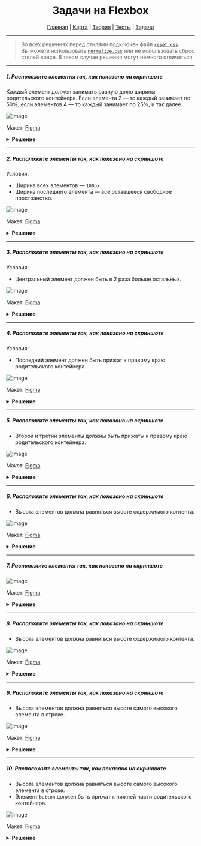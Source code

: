 <div align="center">

# Задачи на Flexbox

[Главная](https://github.com/dollaween/junior-roadmap/)
|
[Карта](/roadmap/README.md)
|
[Теория](/theory/README.md)
|
[Тесты](/tests/README.md)
|
[Задачи](/tasks/README.md)

</div>

---

> Во всех решениях перед стилями подключен файл [`reset.css`](https://meyerweb.com/eric/tools/css/reset/).  
> Вы можете использовать [`normalize.css`](https://necolas.github.io/normalize.css/) или не использовать сброс стилей вовсе. В таком случае решения могут немного отличаться.

---

##### 1. Расположите элементы так, как показано на скриншоте

Каждый элемент должен занимать равную долю ширины родительского контейнера. Если элемента 2 — то каждый занимает по 50%, если элементов 4 — то каждый занимает по 25%, и так далее.

![image](https://user-images.githubusercontent.com/48933270/122962479-21c04e80-d38e-11eb-8cdb-450c695feda9.png)

Макет: [Figma](https://www.figma.com/file/PnnS2RDlKkxS20vZGoKTRy/Tasks?node-id=2%3A17)

<details><summary><b>Решение</b></summary>
<p>

```html
<div class="container">
  <div class="item"></div>
  <div class="item"></div>
  <div class="item"></div>
  <div class="item"></div>
</div>
```

```css
.container {
  display: flex;
}

.item {
  height: 120px;
  background: #69c0ff;
  border: 10px solid #1890ff;
  flex-grow: 1;
}
```

</p>
</details>

---

##### 2. Расположите элементы так, как показано на скриншоте

Условия:
- Ширина всех элементов — `100px`.
- Ширина последнего элемента — все оставшееся свободное пространство.

![image](https://user-images.githubusercontent.com/48933270/122962645-4d433900-d38e-11eb-9e14-50fea309fd73.png)

Макет: [Figma](https://www.figma.com/file/PnnS2RDlKkxS20vZGoKTRy/Tasks?node-id=2%3A18)

<details><summary><b>Решение</b></summary>
<p>

```html
<div class="container">
  <div class="item"></div>
  <div class="item"></div>
  <div class="item"></div>
  <div class="item"></div>
</div>
```

```css
.container {
  display: flex;
}

.item {
  width: 100px;
  height: 120px;
  background: #69c0ff;
  border: 10px solid #1890ff;
}

.item:last-child {
  flex-grow: 1;
  background: #ffc069;
  border-color: #fa8c16;
}
```

</p>
</details>

---

##### 3. Расположите элементы так, как показано на скриншоте

Условия:
- Центральный элемент должен быть в 2 раза больше остальных.

![image](https://user-images.githubusercontent.com/48933270/122963210-bd51bf00-d38e-11eb-895a-a73d7eb7e720.png)

Макет: [Figma](https://www.figma.com/file/PnnS2RDlKkxS20vZGoKTRy/Tasks?node-id=2%3A19)

<details><summary><b>Решение</b></summary>
<p>

```html
<div class="container">
  <div class="item"></div>
  <div class="item"></div>
  <div class="item"></div>
</div>
```

```css
.container {
  display: flex;
}

.item {
  height: 120px;
  background: #69c0ff;
  border: 10px solid #1890ff;
  flex-grow: 1;
}

.item:nth-child(2) {
  background: #ffc069;
  border-color: #fa8c16;
  flex-grow: 2;
}
```

</p>
</details>

---

##### 4. Расположите элементы так, как показано на скриншоте

Условия:
- Последний элемент должен быть прижат к правому краю родительского контейнера.

![image](https://user-images.githubusercontent.com/48933270/122963665-29ccbe00-d38f-11eb-95ce-a541b5e4a90d.png)

Макет: [Figma](https://www.figma.com/file/PnnS2RDlKkxS20vZGoKTRy/Tasks?node-id=2%3A20)

<details><summary><b>Решение</b></summary>
<p>

```html
<div class="container">
  <div class="item"></div>
  <div class="item"></div>
  <div class="item"></div>
  <div class="item"></div>
</div>
```

```css
.container {
  display: flex;
}

.item {
  width: 100px;
  height: 120px;
  background: #69c0ff;
  border: 10px solid #1890ff;
}

.item:last-child {
  background: #ffc069;
  border-color: #fa8c16;
  margin-left: auto;
}
```

</p>
</details>

---

##### 5. Расположите элементы так, как показано на скриншоте

- Второй и третий элементы должны быть прижаты к правому краю родительского контейнера.

![image](https://user-images.githubusercontent.com/48933270/122964551-0eae7e00-d390-11eb-8bf1-19be4720b871.png)

Макет: [Figma](https://www.figma.com/file/PnnS2RDlKkxS20vZGoKTRy/Tasks?node-id=2%3A22)

<details><summary><b>Решение</b></summary>
<p>

```html
<div class="container">
  <div class="item"></div>
  <div class="item"></div>
  <div class="item"></div>
  <div class="item"></div>
</div>
```

```css
.container {
  display: flex;
}

.item {
  width: 100px;
  height: 120px;
  background: #69c0ff;
  border: 10px solid #1890ff;
}

.item:nth-child(3),
.item:last-child {
  background: #ffc069;
  border-color: #fa8c16;
}

.item:nth-child(3) {
  margin-left: auto;
}
```

</p>
</details>

---

##### 6. Расположите элементы так, как показано на скриншоте

- Высота элементов должна равняться высоте содержимого контента.

![image](https://user-images.githubusercontent.com/48933270/122967861-9a75d980-d393-11eb-9d5f-2719a5a063f2.png)

Макет: [Figma](https://www.figma.com/file/PnnS2RDlKkxS20vZGoKTRy/Tasks?node-id=2%3A21)

<details><summary><b>Решение</b></summary>
<p>

```html
<div class="container">
  <div class="item">First item</div>
  <div class="item">Second item, which has 2 lines</div>
  <div class="item">Third item, which has exactly three lines</div>
  <div class="item">Last item, which can be more than one or two or three lines</div>
</div>
```

```css
body {
  font-family: Arial, sans-serif;
  font-size: 14px;
  line-height: 16px;
}

.container {
  display: flex;
  align-items: flex-start;
  width: 600px;
}

.item {
  width: 25%;
  padding: 10px;
  box-sizing: border-box;
  text-align: center;
  color: #fff;
  background: #69c0ff;
  border: 10px solid #1890ff;
}
```

</p>
</details>

---

##### 7. Расположите элементы так, как показано на скриншоте

![image](https://user-images.githubusercontent.com/48933270/122968049-cabd7800-d393-11eb-9292-d06b02ef310a.png)

Макет: [Figma](https://www.figma.com/file/PnnS2RDlKkxS20vZGoKTRy/Tasks?node-id=2%3A24)

<details><summary><b>Решение</b></summary>
<p>

```html
<div class="container">
  <div class="item">First item</div>
  <div class="item">Second item, which has 2 lines</div>
  <div class="item">Third item, which has exactly three lines</div>
  <div class="item">Last item, which can be more than one or two or three lines</div>
</div>
```

```css
body {
  font-family: Arial, sans-serif;
  font-size: 14px;
  line-height: 16px;
}

.container {
  display: flex;
  align-items: center;
  width: 600px;
}

.item {
  width: 25%;
  padding: 10px;
  box-sizing: border-box;
  text-align: center;
  color: #fff;
  background: #69c0ff;
  border: 10px solid #1890ff;
}
```

</p>
</details>

---

##### 8. Расположите элементы так, как показано на скриншоте

- Высота элементов должна равняться высоте содержимого контента.

![image](https://user-images.githubusercontent.com/48933270/122972667-0f97dd80-d399-11eb-831b-788003545318.png)

Макет: [Figma](https://www.figma.com/file/PnnS2RDlKkxS20vZGoKTRy/Tasks?node-id=2%3A23)

<details><summary><b>Решение</b></summary>
<p>

```html
<div class="container">
  <div class="item">Lorem ipsum</div>
  <div class="item">Lorem ipsum dolor sit amet, consectetur adipisicing elit</div>
  <div class="item">Lorem ipsum dolor sit amet, consectetur</div>
  <div class="item">Lorem ipsum dolor sit amet</div>
</div>
```

```css
body {
  font-family: Arial, sans-serif;
  font-size: 14px;
  line-height: 16px;
}

.container {
  width: 600px;
  display: flex;
  align-items: flex-start;
  flex-wrap: wrap;
  gap: 10px;
}

.item {
  width: calc(50% - 5px);
  padding: 10px;
  box-sizing: border-box;
  text-align: center;
  color: #fff;
  background: #69c0ff;
  border: 10px solid #1890ff;
}
```

</p>
</details>

---

##### 9. Расположите элементы так, как показано на скриншоте

- Высота элементов должна равняться высоте самого высокого элемента в строке.

![image](https://user-images.githubusercontent.com/48933270/122972968-630a2b80-d399-11eb-9f85-55fe8e769b4b.png)

Макет: [Figma](https://www.figma.com/file/PnnS2RDlKkxS20vZGoKTRy/Tasks?node-id=2%3A25)

<details><summary><b>Решение</b></summary>
<p>

```html
<div class="container">
  <div class="item">Lorem ipsum</div>
  <div class="item">Lorem ipsum dolor sit amet, consectetur adipisicing elit</div>
  <div class="item">Lorem ipsum dolor sit amet, consectetur adipisicing elit. Ad, aspernatur delectus distinctio dolore dolorem</div>
  <div class="item">Lorem ipsum dolor sit amet</div>
</div>
```

```css
body {
  font-family: Arial, sans-serif;
  font-size: 14px;
  line-height: 16px;
}

.container {
  display: flex;
  width: 600px;
  align-items: stretch;
  flex-wrap: wrap;
  gap: 10px;
}

.item {
  width: calc(50% - 5px);
  padding: 10px;
  box-sizing: border-box;
  text-align: center;
  color: #fff;
  background: #69c0ff;
  border: 10px solid #1890ff;
}
```

</p>
</details>

---

##### 10. Расположите элементы так, как показано на скриншоте

- Высота элементов должна равняться высоте самого высокого элемента в строке.
- Элемент `button` должен быть прижат к нижней части родительского контейнера.

![image](https://user-images.githubusercontent.com/48933270/122980989-f5aec880-d3a1-11eb-870e-3bb6ac50a9c8.png)

Макет: [Figma](https://www.figma.com/file/PnnS2RDlKkxS20vZGoKTRy/Tasks?node-id=2%3A25)

<details><summary><b>Решение</b></summary>
<p>

```html
<div class="container">
  <div class="item">
    <span>Lorem ipsum</span>
    <button>Button</button>
  </div>
  <div class="item">
    <span>Lorem ipsum dolor sit amet, consectetur adipisicing elit</span>
    <button>Button</button>
  </div>
  <div class="item">
    <span>Lorem ipsum dolor sit amet, consectetur adipisicing elit. Cumque doloribus facilis molestiae odio.</span>
    <button>Button</button>
  </div>
</div>
```

```css
body {
  font-family: Arial, sans-serif;
  font-size: 14px;
  line-height: 16px;
}

.container {
  display: flex;
  width: 600px;
  align-items: stretch;
  justify-content: space-between;
}

.item {
  width: calc(33.33% - 15px);
  display: flex;
  flex-direction: column;
  padding: 10px;
  box-sizing: border-box;
  text-align: center;
  color: #fff;
  background: #69c0ff;
  border: 10px solid #1890ff;
}

span {
  margin-bottom: 10px;
}

button {
  width: 100%;
  margin-top: auto;
  padding: 7px 0;
  color: white;
  background: #ffc069;
  border: 4px solid #fa8c16;
}
```

</p>
</details>



